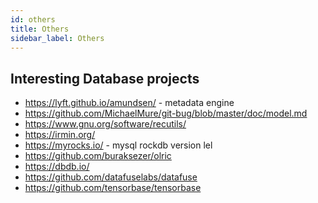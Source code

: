 ```yaml
---
id: others
title: Others
sidebar_label: Others
---
```


## Interesting Database projects

- https://lyft.github.io/amundsen/ - metadata engine
- https://github.com/MichaelMure/git-bug/blob/master/doc/model.md
- https://www.gnu.org/software/recutils/
- https://irmin.org/
- https://myrocks.io/ - mysql rockdb version lel
- https://github.com/buraksezer/olric
- https://dbdb.io/
- https://github.com/datafuselabs/datafuse
- https://github.com/tensorbase/tensorbase
